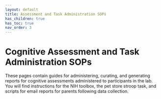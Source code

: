 ```yaml
---
layout: default
title: Assessment and Task Administration SOPs
has_children: true
has_toc: true
nav_order: 3
---
```


# Cognitive Assessment and Task Administration SOPs 

These pages contain guides for administering, curating, and generating reports for cognitive assessments administered to participants in the lab. You will find instructions for the NIH toolbox, the pet store stroop task, and scripts for email reports for parents following data collection. 